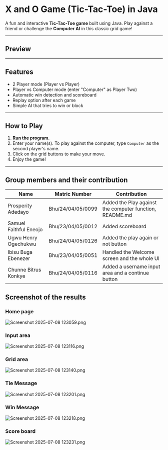 # X and O Game (Tic-Tac-Toe) in Java

A fun and interactive **Tic-Tac-Toe game** built using Java. Play against a friend or challenge the **Computer AI** in this classic grid game!

---
## Preview

---

## Features

- 2 Player mode (Player vs Player)
- Player vs Computer mode (enter "Computer" as Player Two)
- Automatic win detection and scoreboard
- Replay option after each game
- Simple AI that tries to win or block

---

## How to Play

1. **Run the program.**
2. Enter your name(s). To play against the computer, type `Computer` as the second player's name.
3. Click on the grid buttons to make your move.
4. Enjoy the game!

---

## Group members and their contribution

| Name                   | Matric Number     | Contribution                                            |
|------------------------|-------------------|---------------------------------------------------------|
| Prosperity Adedayo     | Bhu/24/04/05/0099 | Added the Play against the computer function, README.md |
| Samuel Faithful Eneojo | Bhu/23/04/05/0012 | Added scoreboard                                        |
| Ugwu Henry Ogechukwu   | Bhu/24/04/05/0126 | Added the play again or not button                      |
| Ibisu Buga Ebenezer    | Bhu/23/04/05/0051 | Handled the Welcome screen and the whole UI             |
| Chunne Bitrus Konkye   | Bhu/24/04/05/0116 | Added a username input area and a continue button       |


## Screenshot of the results

### Home page
![Screenshot 2025-07-08 123059.png](Screenshot%202025-07-08%20123059.png)

### Input area
![Screenshot 2025-07-08 123116.png](Screenshot%202025-07-08%20123116.png)

### Grid area 
![Screenshot 2025-07-08 123140.png](Screenshot%202025-07-08%20123140.png)

### Tie Message
![Screenshot 2025-07-08 123201.png](Screenshot%202025-07-08%20123201.png)

### Win Message
![Screenshot 2025-07-08 123218.png](Screenshot%202025-07-08%20123218.png)


### Score board
![Screenshot 2025-07-08 123231.png](Screenshot%202025-07-08%20123231.png)